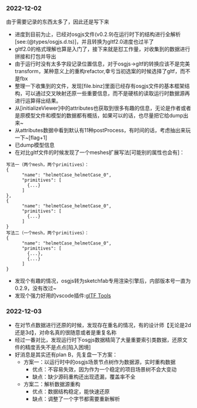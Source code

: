 ### 2022-12-02
由于需要记录的东西太多了，因此还是写下来
- 进度到目前为止，已经对osgjs文件(v0.2.9)在运行时下的结构进行全解析[see:(@types/osgjs.d.ts)]，并且转换为gltf2.0进度也过半了
- gltf2.0的格式理解也算是入门了，接下来就是怼工作量，对收集到的数据进行拼接和打包并导出
- 由于运行时没有太多字段记录位置信息，对于osgjs->gltf的转换应该不是完美transform，某种意义上的重构refactor,幸亏当初选案的时候选择了gltf，而不是fbx
- 整理一下收集到的文件，发现[file.binz]里面已经存有osgjs文件的基本框架结构，可以通过交叉映射还原一些重要信息，而不是硬核的读取运行时数据源再进行运算得出结果。
- 从[initializeViewer]中的attributes也获取到很多有趣的信息，无论是作者或者是原模型文件和模型的数据都有概括，如果可以的话，也尽量把它给dump出来~
- 从attributes数据中看到默认有11种postProcess，有时间的话，考虑抽出来玩一下~[flag+1]
- 已dump模型信息
- 在对比gltf文件的时候发现了一个meshes扩展写法[可能别的属性也会有]：

```
写法一（两个mesh，两个primitives）：
{
      "name": "helmetCase_helmetCase_0",
      "primitives": [
        {...}
      ]
},
{
      "name": "helmetCase_helmetCase_0",
      "primitives": [
        {...}
      ]
}
写法二（一个mesh，两个primitives）：
{
      "name": "helmetCase_helmetCase_0",
      "primitives": [
        {...},
        {...}
      ]
}
```
- 发现个有趣的情况，osgjs转为sketchfab专用渲染引擎后，内部版本号一直为0.2.9，没有改过~
- 发现个强力好用的vscode插件:[glTF Tools](https://marketplace.visualstudio.com/items?itemName=cesium.gltf-vscode)

### 2022-12-03
- 在对节点数据进行还原的时候，发现存在重名的情况，有的设计师【无论是2d还是3d】，对命名真的很随意或者是重复名称
- 经过一番对比，发现运行时下osgjs数据精简了大量重要索引类数据，还原文件的精度丢失不是点点[陷入困境]
- 好消息是其实还有plan B，先复盘一下方案：
  - 方案一：以运行时中的osgjs场景节点树作为数据源，实时重构数据
    - 优点：不容易失效，因为作为一个稳定的项目场景树不会大变动
    - 缺点：缺少源码重构还出现遗漏，覆盖率不全
  - 方案二：解析数据源重构
    - 优点：数据结构稳定，能快速还原
    - 缺点：调整了一个字节都需要重新解析
